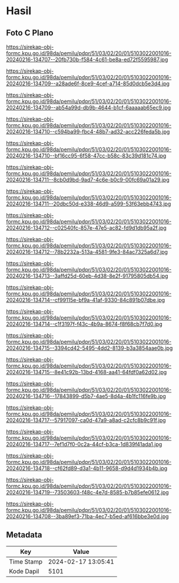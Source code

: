 # Hasil

## Foto C Plano

https://sirekap-obj-formc.kpu.go.id/98da/pemilu/pdpr/51/03/02/20/01/5103022001016-20240216-134707--20fb730b-f584-4c61-be8a-ed72f5595987.jpg

https://sirekap-obj-formc.kpu.go.id/98da/pemilu/pdpr/51/03/02/20/01/5103022001016-20240216-134709--a28ade6f-8ce9-4cef-a714-85d0dcb5e3d4.jpg

https://sirekap-obj-formc.kpu.go.id/98da/pemilu/pdpr/51/03/02/20/01/5103022001016-20240216-134709--ab54a99d-db9b-4644-b1cf-6aaaaab65ec9.jpg

https://sirekap-obj-formc.kpu.go.id/98da/pemilu/pdpr/51/03/02/20/01/5103022001016-20240216-134710--c594ba99-fbc4-48b7-ad32-acc226feda5b.jpg

https://sirekap-obj-formc.kpu.go.id/98da/pemilu/pdpr/51/03/02/20/01/5103022001016-20240216-134710--bf16cc95-6f58-47cc-b58c-83c39d181c74.jpg

https://sirekap-obj-formc.kpu.go.id/98da/pemilu/pdpr/51/03/02/20/01/5103022001016-20240216-134711--8cb0d9bd-9ad7-4c6e-b0c9-00fc69a01a29.jpg

https://sirekap-obj-formc.kpu.go.id/98da/pemilu/pdpr/51/03/02/20/01/5103022001016-20240216-134711--20dbc50d-e338-46d9-a599-53f63ebb4743.jpg

https://sirekap-obj-formc.kpu.go.id/98da/pemilu/pdpr/51/03/02/20/01/5103022001016-20240216-134712--c02540fc-857e-47e5-ac82-fd9d1db95a2f.jpg

https://sirekap-obj-formc.kpu.go.id/98da/pemilu/pdpr/51/03/02/20/01/5103022001016-20240216-134712--78b2232a-513a-4581-9fe3-84ac7325a6d7.jpg

https://sirekap-obj-formc.kpu.go.id/98da/pemilu/pdpr/51/03/02/20/01/5103022001016-20240216-134713--3affd25d-60eb-4d38-8e2f-91795805db54.jpg

https://sirekap-obj-formc.kpu.go.id/98da/pemilu/pdpr/51/03/02/20/01/5103022001016-20240216-134714--cf99115e-bf9a-41af-9330-84c891b07dbe.jpg

https://sirekap-obj-formc.kpu.go.id/98da/pemilu/pdpr/51/03/02/20/01/5103022001016-20240216-134714--c1f3197f-f43c-4b9a-8674-f8f68cb7f7d0.jpg

https://sirekap-obj-formc.kpu.go.id/98da/pemilu/pdpr/51/03/02/20/01/5103022001016-20240216-134715--3394cd42-5495-4dd2-8139-b3a3854aae0b.jpg

https://sirekap-obj-formc.kpu.go.id/98da/pemilu/pdpr/51/03/02/20/01/5103022001016-20240216-134715--8e41c92b-13bd-4168-aa41-64fdf0a62d02.jpg

https://sirekap-obj-formc.kpu.go.id/98da/pemilu/pdpr/51/03/02/20/01/5103022001016-20240216-134716--17843899-d5b7-4ae5-8d4a-4b1fc116fe9b.jpg

https://sirekap-obj-formc.kpu.go.id/98da/pemilu/pdpr/51/03/02/20/01/5103022001016-20240216-134717--57917097-ca0d-47a9-a8ad-c2cfc8b9c91f.jpg

https://sirekap-obj-formc.kpu.go.id/98da/pemilu/pdpr/51/03/02/20/01/5103022001016-20240216-134717--7ef1d7f0-0c2a-44cf-b3ca-1d839f41ada1.jpg

https://sirekap-obj-formc.kpu.go.id/98da/pemilu/pdpr/51/03/02/20/01/5103022001016-20240216-134718--cf62fd89-d3a1-4b11-9658-d9d4d1934b4b.jpg

https://sirekap-obj-formc.kpu.go.id/98da/pemilu/pdpr/51/03/02/20/01/5103022001016-20240216-134719--73503603-f48c-4e7d-8585-b7b85efe0612.jpg

https://sirekap-obj-formc.kpu.go.id/98da/pemilu/pdpr/51/03/02/20/01/5103022001016-20240216-134708--3ba89ef3-71ba-4ec7-b5ed-af616bbe3e0d.jpg


## Metadata

| Key        | Value               |
| ---------- | ------------------- |
| Time Stamp | 2024-02-17 13:05:41 |
| Kode Dapil | 5101                |



